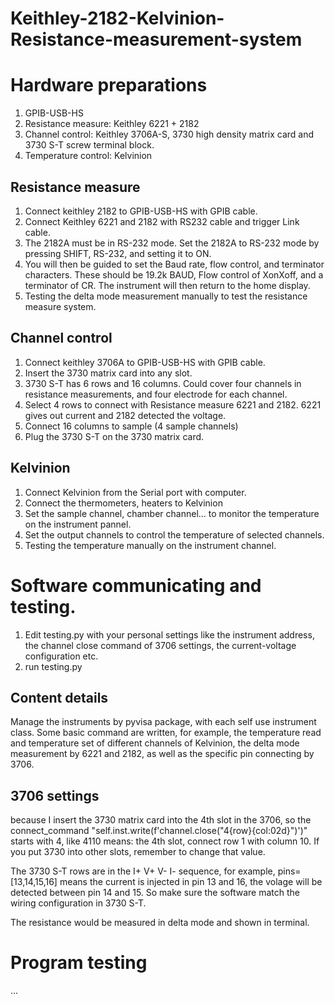 # Keithley-2182-Kelvinion-Resistance-measurement-system

# Hardware preparations
1. GPIB-USB-HS
2. Resistance measure: Keithley 6221 + 2182 
3. Channel control: Keithley 3706A-S, 3730 high density matrix card and 3730 S-T screw terminal block.
4. Temperature control: Kelvinion

## Resistance measure
1. Connect keithley 2182 to GPIB-USB-HS with GPIB cable.
2. Connect Keithley 6221 and 2182 with RS232 cable and trigger Link cable.
3. The 2182A must be in RS-232 mode. Set the 2182A to RS-232 mode by pressing SHIFT, RS-232, and setting it to ON.
4. You will then be guided to set the Baud rate, flow control, and terminator characters. These should be 19.2k BAUD, Flow control of XonXoff, and a terminator of CR. The instrument will then return to the home display.
5. Testing the delta mode measurement manually to test the resistance measure system.

## Channel control
1. Connect keithley 3706A to GPIB-USB-HS with GPIB cable.
2. Insert the 3730 matrix card into any slot.
3. 3730 S-T has 6 rows and 16 columns. Could cover four channels in resistance measurements, and four electrode for each channel.
4. Select 4 rows to connect with Resistance measure 6221 and 2182. 6221 gives out current and 2182 detected the voltage.
6. Connect 16 columns to sample (4 sample channels)
7. Plug the 3730 S-T on the 3730 matrix card.

## Kelvinion
1. Connect Kelvinion from the Serial port with computer.
2. Connect the thermometers, heaters to Kelvinion
3. Set the sample channel, chamber channel... to monitor the temperature on the instrument pannel.
4. Set the output channels to control the temperature of selected channels.
5. Testing the temperature manually on the instrument channel.


# Software communicating and testing.
1. Edit testing.py with your personal settings like the instrument address, the channel close command of 3706 settings, the current-voltage configuration etc.
2. run testing.py

## Content details
Manage the instruments by pyvisa package, with each self use instrument class.
Some basic command are written, for example, the temperature read and temperature set of different channels of Kelvinion, the delta mode measurement by 6221 and 2182, as well as the specific pin connecting by 3706.


## 3706 settings
because I insert the 3730 matrix card into the 4th slot in the 3706, so the connect_command "self.inst.write(f'channel.close("4{row}{col:02d}")')" starts with 4, like 4110 means: the 4th slot, connect row 1 with column 10. If you put 3730 into other slots, remember to change that value.

The 3730 S-T rows are in the I+ V+ V- I- sequence, for example, pins=[13,14,15,16] means the current is injected in pin 13 and 16, the volage will be detected between pin 14 and 15. So make sure the software match the wiring configuration in 3730 S-T. 

The resistance would be measured in delta mode and shown in terminal.


# Program testing
...
